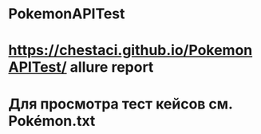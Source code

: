 # PokemonAPITest

# https://chestaci.github.io/PokemonAPITest/ allure report

# Для просмотра тест кейсов см. Pokémon.txt